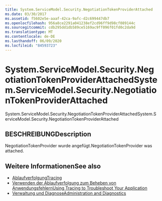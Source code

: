 ```yaml
---
title: System.ServiceModel.Security.NegotiationTokenProviderAttached
ms.date: 03/30/2017
ms.assetid: f5602e5e-aaaf-42ca-9afc-d2c699447db7
ms.openlocfilehash: 956a8ce2291a041238ef2cd96ff9d98cf089144c
ms.sourcegitcommit: cdb295dd1db589ce5169ac9ff096f01fd0c2da9d
ms.translationtype: MT
ms.contentlocale: de-DE
ms.lasthandoff: 06/09/2020
ms.locfileid: "84593723"
---
```

# <a name="systemservicemodelsecuritynegotiationtokenproviderattached"></a><span data-ttu-id="46ed0-102">System.ServiceModel.Security.NegotiationTokenProviderAttached</span><span class="sxs-lookup"><span data-stu-id="46ed0-102">System.ServiceModel.Security.NegotiationTokenProviderAttached</span></span>
<span data-ttu-id="46ed0-103">System.ServiceModel.Security.NegotiationTokenProviderAttached</span><span class="sxs-lookup"><span data-stu-id="46ed0-103">System.ServiceModel.Security.NegotiationTokenProviderAttached</span></span>  
  
## <a name="description"></a><span data-ttu-id="46ed0-104">BESCHREIBUNG</span><span class="sxs-lookup"><span data-stu-id="46ed0-104">Description</span></span>  
 <span data-ttu-id="46ed0-105">NegotiationTokenProvider wurde angefügt.</span><span class="sxs-lookup"><span data-stu-id="46ed0-105">NegotiationTokenProvider was attached.</span></span>  
  
## <a name="see-also"></a><span data-ttu-id="46ed0-106">Weitere Informationen</span><span class="sxs-lookup"><span data-stu-id="46ed0-106">See also</span></span>

- [<span data-ttu-id="46ed0-107">Ablaufverfolgung</span><span class="sxs-lookup"><span data-stu-id="46ed0-107">Tracing</span></span>](index.md)
- [<span data-ttu-id="46ed0-108">Verwenden der Ablaufverfolgung zum Beheben von Anwendungsfehlern</span><span class="sxs-lookup"><span data-stu-id="46ed0-108">Using Tracing to Troubleshoot Your Application</span></span>](using-tracing-to-troubleshoot-your-application.md)
- [<span data-ttu-id="46ed0-109">Verwaltung und Diagnose</span><span class="sxs-lookup"><span data-stu-id="46ed0-109">Administration and Diagnostics</span></span>](../index.md)
